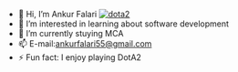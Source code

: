 - 👋 Hi, I’m Ankur Falari [![dota2](https://cdn3.emoji.gg/emojis/2036_dota2.png)](https://emoji.gg/emoji/2036_dota2)
- 👀 I’m interested in learning about software development
- 🌱 I’m currently stuying MCA
- 📫 E-mail:ankurfalari55@gmail.com
- ⚡ Fun fact: I enjoy playing DotA2

<!---
Ankur-Falari/Ankur-Falari is a ✨ special ✨ repository because its `README.md` (this file) appears on your GitHub profile.
You can click the Preview link to take a look at your changes.
--->
